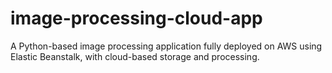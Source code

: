 # image-processing-cloud-app
A Python-based image processing application fully deployed on AWS using Elastic Beanstalk, with cloud-based storage and processing.

